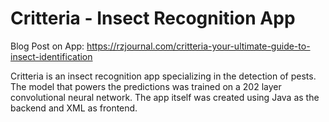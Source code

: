 # Critteria - Insect Recognition App

Blog Post on App: https://rzjournal.com/critteria-your-ultimate-guide-to-insect-identification

Critteria is an insect recognition app specializing in the detection of pests. The model that powers the predictions was trained on a 202 layer convolutional neural network. The app itself was created using Java as the backend and XML as frontend.
